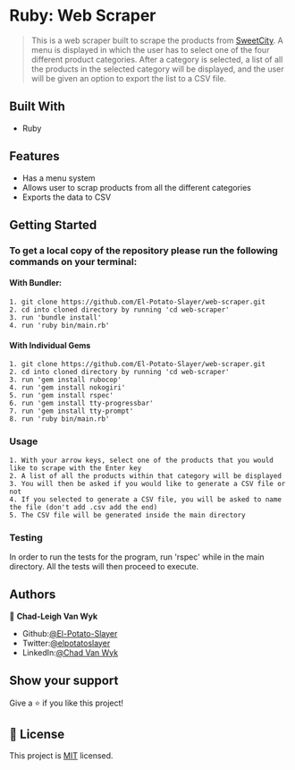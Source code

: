
# Ruby: Web Scraper
> This is a web scraper built to scrape the products from [SweetCity](https://www/sweetcity.co.za). A menu is displayed in which the user has to select one of the four different product categories. After a category is selected, a list of all the products in the selected category will be displayed, and the user will be given an option to export the list to a CSV file. 

## Built With

- Ruby

## Features
- Has a menu system
- Allows user to scrap products from all the different categories
- Exports the data to CSV

## Getting Started

### To get a local copy of the repository please run the following commands on your terminal:
#### With Bundler:
    1. git clone https://github.com/El-Potato-Slayer/web-scraper.git
    2. cd into cloned directory by running 'cd web-scraper'
    3. run 'bundle install'
    4. run 'ruby bin/main.rb'

#### With Individual Gems
    1. git clone https://github.com/El-Potato-Slayer/web-scraper.git
    2. cd into cloned directory by running 'cd web-scraper'
    3. run 'gem install rubocop'
    4. run 'gem install nokogiri'
    5. run 'gem install rspec'
    6. run 'gem install tty-progressbar'
    7. run 'gem install tty-prompt'
    8. run 'ruby bin/main.rb'
    

### Usage
    1. With your arrow keys, select one of the products that you would like to scrape with the Enter key
    2. A list of all the products within that category will be displayed
    3. You will then be asked if you would like to generate a CSV file or not
    4. If you selected to generate a CSV file, you will be asked to name the file (don't add .csv add the end)
    5. The CSV file will be generated inside the main directory
### Testing
In order to run the tests for the program, run 'rspec' while in the main directory. All the tests will then proceed to execute.

## Authors

👤 **Chad-Leigh Van Wyk**

- Github:[@El-Potato-Slayer](https://github.com/El-Potato-Slayer)
- Twitter:[@elpotatoslayer](https://twitter.com/elpotatoslayer)
- LinkedIn:[@Chad Van Wyk](https://www.linkedin.com/in/chad-van-wyk-4228b21a6/?originalSubdomain=za)


## Show your support

Give a ⭐️ if you like this project!

## 📝 License

This project is [MIT](lic.url) licensed.
